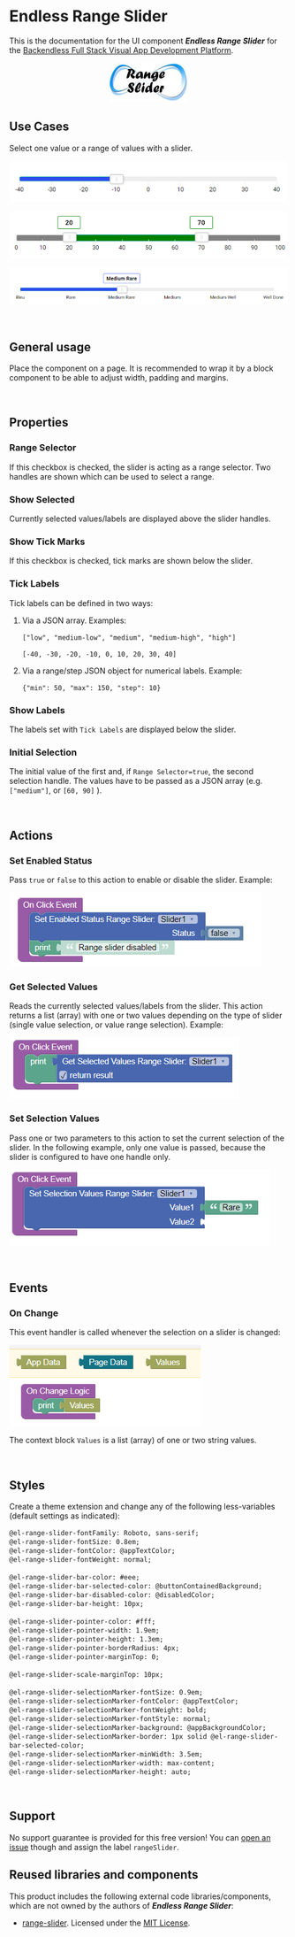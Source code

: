 # Endless Range Slider

This is the documentation for the UI component ***Endless Range Slider*** for the [Backendless Full Stack Visual App Development Platform](https://backendless.com).

<center>

![Icon](./assets/Icon.jpg)

</center>

## Use Cases
Select one value or a range of values with a slider.

![sample](./assets/sample2.png)

![sample](./assets/sample3.png)

![sample](./assets/sample1.png)

<br>

## General usage
Place the component on a page. It is recommended to wrap it by a block component to be able to adjust width, padding and margins.

<br>

## Properties

### Range Selector
If this checkbox is checked, the slider is acting as a range selector. Two handles are shown which can be used to select a range.

### Show Selected
Currently selected values/labels are displayed above the slider handles.

### Show Tick Marks
If this checkbox is checked, tick marks are shown below the slider.

### Tick Labels
Tick labels can be defined in two ways:
1. Via a JSON array. Examples:
   ```
   ["low", "medium-low", "medium", "medium-high", "high"]
   ```
   ```
   [-40, -30, -20, -10, 0, 10, 20, 30, 40]
   ```

2. Via a range/step JSON object for numerical labels. Example:
   ```
   {"min": 50, "max": 150, "step": 10}
   ```

### Show Labels
The labels set with ``Tick Labels`` are displayed below the slider.

### Initial Selection
The initial value of the first and, if ``Range Selector=true``, the second selection handle. The values have to be passed as a JSON array (e.g. ``["medium"]``, or ``[60, 90]`` ).

<br>

## Actions

### Set Enabled Status
Pass ``true`` or ``false`` to this action to enable or disable the slider. Example:

![sample](./assets/Disable.png)

### Get Selected Values
Reads the currently selected values/labels from the slider. This action returns a list (array) with one or two values depending on the type of slider (single value selection, or value range selection). Example:

![sample](./assets/getSelection.png)

### Set Selection Values
Pass one or two parameters to this action to set the current selection of the slider. In the following example, only one value is passed, because the slider is configured to have one handle only.

![sample](./assets/setSelection.png)

<br>

## Events

### On Change

This event handler is called whenever the selection on a slider is changed:

![sample](./assets/onChange.png)

The context block ``Values`` is a list (array) of one or two string values.

<br>

## Styles
Create a theme extension and change any of the following less-variables (default settings as indicated):

```less
@el-range-slider-fontFamily: Roboto, sans-serif;
@el-range-slider-fontSize: 0.8em;
@el-range-slider-fontColor: @appTextColor;
@el-range-slider-fontWeight: normal;

@el-range-slider-bar-color: #eee;
@el-range-slider-bar-selected-color: @buttonContainedBackground;
@el-range-slider-bar-disabled-color: @disabledColor;
@el-range-slider-bar-height: 10px;  

@el-range-slider-pointer-color: #fff;
@el-range-slider-pointer-width: 1.9em;  
@el-range-slider-pointer-height: 1.3em;  
@el-range-slider-pointer-borderRadius: 4px;  
@el-range-slider-pointer-marginTop: 0;

@el-range-slider-scale-marginTop: 10px; 

@el-range-slider-selectionMarker-fontSize: 0.9em;
@el-range-slider-selectionMarker-fontColor: @appTextColor;
@el-range-slider-selectionMarker-fontWeight: bold;
@el-range-slider-selectionMarker-fontStyle: normal;
@el-range-slider-selectionMarker-background: @appBackgroundColor;
@el-range-slider-selectionMarker-border: 1px solid @el-range-slider-bar-selected-color;  
@el-range-slider-selectionMarker-minWidth: 3.5em;
@el-range-slider-selectionMarker-width: max-content;
@el-range-slider-selectionMarker-height: auto;
```

<br>

## Support
No support guarantee is provided for this free version! You can [open an issue](https://github.com/klako-web/Endless-Components/issues/new) though and assign the label ``rangeSlider``.

## Reused libraries and components
This product includes the following external code libraries/components, which are not owned by the authors of ***Endless Range Slider***:

- [range-slider](https://github.com/slawomir-zaziablo/range-slider). Licensed under the [MIT License](https://github.com/slawomir-zaziablo/range-slider/blob/master/LICENSE).
